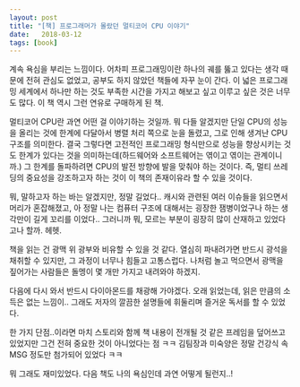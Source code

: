 ```yaml
---
layout: post
title: "[책] 프로그래머가 몰랐던 멀티코어 CPU 이야기"
date:   2018-03-12
tags: [book]
---
```


  계속 욕심을 부리는 느낌이다. 어차피 프로그래밍이란 하나의 궤를 뚫고 있다는 생각 때문에 전혀 관심도 없었고, 공부도 하지 않았던 책들에 자꾸 눈이 간다. 이 넓은 프로그래밍 세계에서 하나만 하는 것도 부족한 시간을 가지고 해보고 싶고 이루고 싶은 것은 너무도 많다. 이 책 역시 그런 연유로 구매하게 된 책.

  멀티코어 CPU란 과연 어떤 걸 이야기하는 것일까. 뭐 다들 알겠지만 단일 CPU의 성능을 올리는 것에 한계에 다달아서 병렬 처리 쪽으로 눈을 돌렸고, 그로 인해 생겨난 CPU 구조를 의미한다. 결국 그렇다면 고전적인 프로그래밍 형식만으로 성능을 향상시키는 것도 한계가 있다는 것을 의미하는데(하드웨어와 소프트웨어는 엮이고 엮이는 관계이니까.) 그 한계를 돌파하려면 CPU의 발전 방향에 발을 맞춰야 하는 것이다. 즉, 멀티 쓰레딩의 중요성을 강조하고자 하는 것이 이 책의 존재이유라 할 수 있을 것이다.

  뭐, 말하고자 하는 바는 알겠지만, 정말 길었다.. 캐시와 관련된 여러 이슈들을 읽으면서 머리가 혼잡해졌고, 아 정말 나는 컴퓨터 구조에 대해서는 굉장한 잼병이었구나 하는 생각만이 길게 꼬리를 이었다.. 그러니까 뭐, 모르는 부분이 굉장히 많이 산재하고 있었다고나 할까. 헤헷.

  책을 읽는 건 광맥 위 광부와 비유할 수 있을 것 같다. 열심히 파내려가면 반드시 광석을 채취할 수 있지만, 그 과정이 너무나 힘들고 고통스럽다. 나처럼 놀고 먹으면서 광맥을 짚어가는 사람들은 돌멩이 몇 개만 가지고 내려와야 하겠지.

  다음에 다시 와서 반드시 다이아몬드를 채광해 가야겠다. 오래 읽었는데, 읽은 만큼의 소득은 없는 느낌이.. 그래도 저자의 깔끔한 설명들에 휘둘리며 즐거운 독서를 할 수 있었다.

  한 가지 단점..이라면 마치 스토리와 함께 책 내용이 전개될 것 같은 프레임을 덮어쓰고 있었지만 그건 전혀 중요한 것이 아니었다는 점 ㅋㅋ 김팀장과 미숙양은 정말 건강식 속 MSG 정도만 첨가되어 있었다 ㅋㅋ

  뭐 그래도 재미있었다. 다음 책도 나의 욕심인데 과연 어떻게 될런지..!